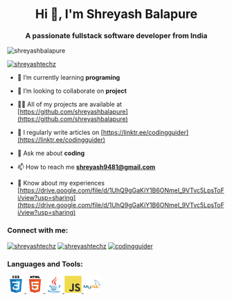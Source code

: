 <h1 align="center">Hi 👋, I'm Shreyash Balapure</h1>
<h3 align="center">A passionate fullstack software developer from India</h3>

<p align="left"> <img src="https://komarev.com/ghpvc/?username=shreyashbalapure&label=Profile%20views&color=0e75b6&style=flat" alt="shreyashbalapure" /> </p>

<!--<p align="left"> <a href="https://github.com/ryo-ma/github-profile-trophy"><img src="https://github-profile-trophy.vercel.app/?username=shreyashbalapure" alt="shreyashbalapure" /></a> </p>-->

<p align="left"> <a href="https://twitter.com/shreyashtechz" target="blank"><img src="https://img.shields.io/twitter/follow/shreyashtechz?logo=twitter&style=for-the-badge" alt="shreyashtechz" /></a> </p>

- 🌱 I’m currently learning **programing**

- 👯 I’m looking to collaborate on **project**

- 👨‍💻 All of my projects are available at [https://github.com/shreyashbalapure](https://github.com/shreyashbalapure)

- 📝 I regularly write articles on [https://linktr.ee/codingguider](https://linktr.ee/codingguider)

- 💬 Ask me about **coding**

- 📫 How to reach me **shreyash9481@gmail.com**

- 📄 Know about my experiences [https://drive.google.com/file/d/1UhQ9gGaKiY1B6ONmeI_9VTvc5LpsToFi/view?usp=sharing](https://drive.google.com/file/d/1UhQ9gGaKiY1B6ONmeI_9VTvc5LpsToFi/view?usp=sharing)

<h3 align="left">Connect with me:</h3>
<p align="left">
<a href="https://twitter.com/shreyashtechz" target="blank"><img align="center" src="https://raw.githubusercontent.com/rahuldkjain/github-profile-readme-generator/master/src/images/icons/Social/twitter.svg" alt="shreyashtechz" height="30" width="40" /></a>
<a href="https://instagram.com/shreyashtechz" target="blank"><img align="center" src="https://raw.githubusercontent.com/rahuldkjain/github-profile-readme-generator/master/src/images/icons/Social/instagram.svg" alt="shreyashtechz" height="30" width="40" /></a>
<a href="https://www.youtube.com/c/codingguider" target="blank"><img align="center" src="https://raw.githubusercontent.com/rahuldkjain/github-profile-readme-generator/master/src/images/icons/Social/youtube.svg" alt="codingguider" height="30" width="40" /></a>
</p>

<h3 align="left">Languages and Tools:</h3>
<p align="left"> <a href="https://www.w3schools.com/css/" target="_blank" rel="noreferrer"> <img src="https://raw.githubusercontent.com/devicons/devicon/master/icons/css3/css3-original-wordmark.svg" alt="css3" width="40" height="40"/> </a> <a href="https://www.w3.org/html/" target="_blank" rel="noreferrer"> <img src="https://raw.githubusercontent.com/devicons/devicon/master/icons/html5/html5-original-wordmark.svg" alt="html5" width="40" height="40"/> </a> <a href="https://www.java.com" target="_blank" rel="noreferrer"> <img src="https://raw.githubusercontent.com/devicons/devicon/master/icons/java/java-original.svg" alt="java" width="40" height="40"/> </a> <a href="https://developer.mozilla.org/en-US/docs/Web/JavaScript" target="_blank" rel="noreferrer"> <img src="https://raw.githubusercontent.com/devicons/devicon/master/icons/javascript/javascript-original.svg" alt="javascript" width="40" height="40"/> </a> <a href="https://www.mysql.com/" target="_blank" rel="noreferrer"> <img src="https://raw.githubusercontent.com/devicons/devicon/master/icons/mysql/mysql-original-wordmark.svg" alt="mysql" width="40" height="40"/></p>



<!--  </a> <a href="https://www.oracle.com/" target="_blank" rel="noreferrer"> <img src="https://raw.githubusercontent.com/devicons/devicon/master/icons/oracle/oracle-original.svg" alt="oracle" width="40" height="40"/> </a> -->

<!-- <p><img align="left" src="https://github-readme-stats.vercel.app/api/top-langs?username=shreyashbalapure&show_icons=true&locale=en&layout=compact" alt="shreyashbalapure" /></p>
-->
<!--<p>&nbsp;<img align="center" src="https://github-readme-stats.vercel.app/api?username=shreyashbalapure&show_icons=true&locale=en" alt="shreyashbalapure" /></p>-->

<!--<p><img align="center" src="https://github-readme-streak-stats.herokuapp.com/?user=shreyashbalapure&" alt="shreyashbalapure" /></p>-->
